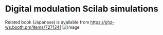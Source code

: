 # Digital modulation Scilab simulations
Related book (Japanese) is available from https://ghz-ws.booth.pm/items/7271241
![image](https://github.com/user-attachments/assets/0b4a2de8-3d59-4db3-b0c8-964c24024981)
